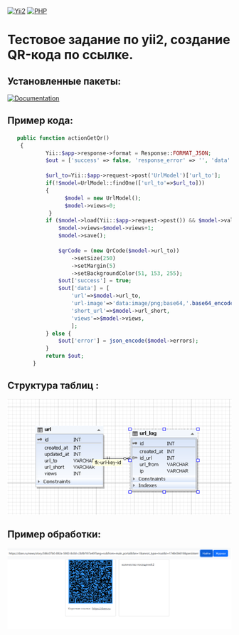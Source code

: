 [![Yii2](https://img.shields.io/badge/Yii-2.0.x-blue?logo=yii&style=flat-square)](https://www.yiiframework.com/)
[![PHP](https://img.shields.io/badge/PHP->=8.0-777BB4?style=flat-square&logo=php)](https://www.php.net/)

# Тестовое задание по yii2, создание QR-кода по ссылке.

## Установленные пакеты:
[![Documentation](https://img.shields.io/badge/docs-qrcode--library-blue?style=flat-square&logo=read-the-docs)](https://qrcode-library.readthedocs.io/en/latest/)

## Пример кода:

```php
   public function actionGetQr()
    {
            Yii::$app->response->format = Response::FORMAT_JSON;
            $out = ['success' => false, 'response_error' => '', 'data' => ''];

            $url_to=Yii::$app->request->post('UrlModel')['url_to'];
            if(!$model=UrlModel::findOne(['url_to'=>$url_to]))
            {
                  $model = new UrlModel();
                  $model->views=0;
             }
            if ($model->load(Yii::$app->request->post()) && $model->validate()) {
                $model->views=$model->views+1;
                $model->save();

                $qrCode = (new QrCode($model->url_to))
                    ->setSize(250)
                    ->setMargin(5)
                    ->setBackgroundColor(51, 153, 255);
                $out['success'] = true;
                $out['data'] = [
                    'url'=>$model->url_to,
                    'url-image'=>'data:image/png;base64,'.base64_encode($qrCode->writeString()),
                    'short_url'=>$model->url_short,
                    'views'=>$model->views,
                    ];
            } else {
                $out['error'] = json_encode($model->errors);
            }
            return $out;
        }
```

## Структура таблиц :
![Скриншот](web/img/table.png)


## Пример обработки:

![Скриншот](web/img/img_2.png)